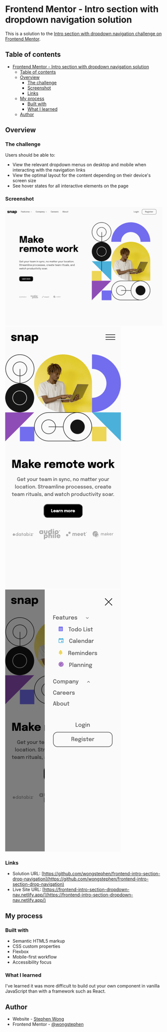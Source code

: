 # Frontend Mentor - Intro section with dropdown navigation solution

This is a solution to the [Intro section with dropdown navigation challenge on Frontend Mentor](https://www.frontendmentor.io/challenges/intro-section-with-dropdown-navigation-ryaPetHE5).

## Table of contents

- [Frontend Mentor - Intro section with dropdown navigation solution](#frontend-mentor---intro-section-with-dropdown-navigation-solution)
  - [Table of contents](#table-of-contents)
  - [Overview](#overview)
    - [The challenge](#the-challenge)
    - [Screenshot](#screenshot)
    - [Links](#links)
  - [My process](#my-process)
    - [Built with](#built-with)
    - [What I learned](#what-i-learned)
  - [Author](#author)

## Overview

### The challenge

Users should be able to:

- View the relevant dropdown menus on desktop and mobile when interacting with the navigation links
- View the optimal layout for the content depending on their device's screen size
- See hover states for all interactive elements on the page

### Screenshot

<img src="./images/screenshot-desktop.png" alt="desktop screenshot"/>
<img src="./images/screenshot-mobile.png" alt="mobile screenshot"/>
<img src="./images/screenshot-mobile-active.png" alt="mobile with active navigation screenshot"/>

### Links

- Solution URL: [https://github.com/wongstephen/frontend-intro-section-drop-navigation](https://github.com/wongstephen/frontend-intro-section-drop-navigation)
- Live Site URL: [https://frontend-intro-section-dropdown-nav.netlify.app/](https://frontend-intro-section-dropdown-nav.netlify.app/)

## My process

### Built with

- Semantic HTML5 markup
- CSS custom properties
- Flexbox
- Mobile-first workflow
- Accessibility focus

### What I learned

I've learned it was more difficult to build out your own component in vanilla JavaScript than with a framework such as React.


## Author

- Website - [Stephen Wong](https://www.wongstephenk.com)
- Frontend Mentor - [@wongstephen](https://www.frontendmentor.io/profile/wongstephen)

